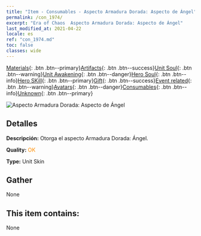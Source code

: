 ```yaml
---
title: "Item - Consumables - Aspecto Armadura Dorada: Aspecto de Ángel"
permalink: /con_1974/
excerpt: "Era of Chaos  Aspecto Armadura Dorada: Aspecto de Ángel"
last_modified_at: 2021-04-22
locale: es
ref: "con_1974.md"
toc: false
classes: wide
---
```

 [Materials](/ItemsES/){: .btn .btn--primary}[Artifacts](/ItemsES/Artifacts/){: .btn .btn--success}[Unit Soul](/ItemsES/UnitSoul/){: .btn .btn--warning}[Unit Awakening](/ItemsES/UnitAwakening/){: .btn .btn--danger}[Hero Soul](/ItemsES/HeroSoul/){: .btn .btn--info}[Hero SKill](/ItemsES/HeroSkill/){: .btn .btn--primary}[Gift](/ItemsES/Gift/){: .btn .btn--success}[Event related](/ItemsES/Events/){: .btn .btn--warning}[Avatars](/ItemsES/Avatars/){: .btn .btn--danger}[Consumables](/ItemsES/Consumables/){: .btn .btn--info}[Unknown](/ItemsES/Unknown/){: .btn .btn--primary}

 ![Aspecto Armadura Dorada: Aspecto de Ángel](/images/u/ti_datianshidiancangkapifu.jpg)

## Detalles
 **Descripción:** Otorga el aspecto Armadura Dorada: Ángel.

 **Quality:** <span style="color: #FF8C00">OK</span>

 **Type:** Unit Skin

## Gather

  None

## This item contains:

  None

